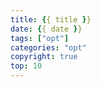 ```yaml
---
title: {{ title }}
date: {{ date }}
tags: ["opt"]
categories: "opt"
copyright: true
top: 10
---
```

